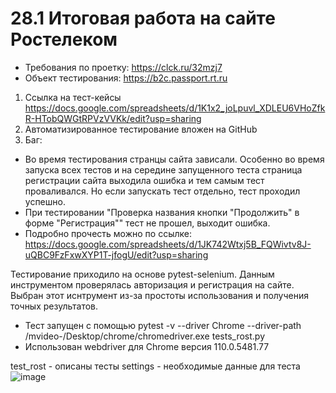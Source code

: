 # 28.1 Итоговая работа на сайте  Ростелеком


- Требования по проетку: https://clck.ru/32mzj7
- Объект тестирования: https://b2c.passport.rt.ru

1) Ссылка на тест-кейсы https://docs.google.com/spreadsheets/d/1K1x2_joLpuvl_XDLEU6VHoZfkR-HTobQWGtRPVzVVKk/edit?usp=sharing
2) Автоматизированное тестирование вложен на GitHub
3) Баг:
 - Во время тестирования странцы сайта зависали. Особенно во время запуска всех тестов и на середине запущенного теста страница регистрации сайта выходила ошибка и тем самым тест проваливался. Но если запускать тест отдельно, тест проходил успешно. 
 - При тестировании "Проверка названия кнопки "Продолжить" в форме "Регистрация"" тест не прошел, выходит ошибка. 
 - Подробно прочесть можно по ссылке:
 https://docs.google.com/spreadsheets/d/1JK742Wtxj5B_FQWivtv8J-uQBC9FzFxwXYP1T-jfogU/edit?usp=sharing
 
 Тестирование приходило на основе pytest-selenium. Данным инструментом проверялась авторизация и регистрация на сайте. Выбран этот иснтрумент из-за простоты использования и получения точных результатов. 
 
 - Тест запущен с помощью pytest -v --driver Chrome --driver-path /mvideo-/Desktop/chrome/chromedriver.exe tests_rost.py
 - Использован webdriver для Chrome версия 110.0.5481.77
 
 test_rost - описаны тесты
 settings - необходимые данные для теста 
![image](https://user-images.githubusercontent.com/112345960/218834776-f51eb9a1-3cd0-4c80-a3a1-6a4b35be655b.png)
